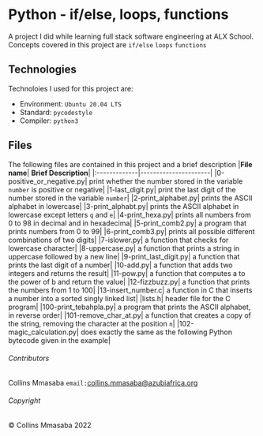 # Python - if/else, loops, functions
A project I did while learning full stack software engineering at ALX School. Concepts covered in this project are `if/else` `loops` `functions` 

## Technologies
Technoloies I used for this project are:
- Environment: `Ubuntu 20.04 LTS`
- Standard: `pycodestyle`
- Compiler: `python3`

## Files
The following files are contained in this project and a brief description
|**File name**| **Brief Description**|
|:-------------|----------------------|
|0-positive_or_negative.py| print whether the number stored in the variable `number` is positive or negative|
|1-last_digit.py| print the last digit of the number stored in the variable `number`|
|2-print_alphabet.py| prints the ASCII alphabet in lowercase|
|3-print_alphabt.py| prints the ASCII alphabet in lowercase except letters `q` and `e`|
|4-print_hexa.py| prints all numbers from 0 to 98 in decimal and in hexadecima|
|5-print_comb2.py| a program that prints numbers from 0 to 99|
|6-print_comb3.py| prints all possible different combinations of two digits|
|7-islower.py| a function that checks for lowercase character|
|8-uppercase.py| a function that prints a string in uppercase followed by a new line|
|9-print_last_digit.py| a function that prints the last digit of a number|
|10-add.py| a function that adds two integers and returns the result|
|11-pow.py| a function that computes a to the power of b and return the value|
|12-fizzbuzz.py| a function that prints the numbers from 1 to 100|
|13-insert_number.c| a function in C that inserts a number into a sorted singly linked list|
|lists.h| header file for the C program|
|100-print_tebahpla.py| a program that prints the ASCII alphabet, in reverse order|
|101-remove_char_at.py| a function that creates a copy of the string, removing the character at the position `n`|
|102-magic_calculation.py| does exactly the same as the following Python bytecode given in the example|

###### Contributors ######
Collins Mmasaba `email:`<collins.mmasaba@azubiafrica.org>

###### Copyright ######
© Collins Mmasaba 2022
